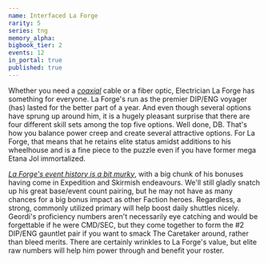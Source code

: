 ```yaml
---
name: Interfaced La Forge
rarity: 5
series: tng
memory_alpha:
bigbook_tier: 2
events: 12
in_portal: true
published: true
---
```


Whether you need a [_coaxial_](https://www.youtube.com/watch?v=9WGCkEHrBpI) cable or a fiber optic, Electrician La Forge has something for everyone. La Forge's run as the premier DIP/ENG voyager (has) lasted for the better part of a year. And even though several options have sprung up around him, it is a hugely pleasant surprise that there are four different skill sets among the top five options. Well done, DB. That's how you balance power creep and create several attractive options. For La Forge, that means that he retains elite status amidst additions to his wheelhouse and is a fine piece to the puzzle even if you have former mega Etana Jol immortalized.

[_La Forge's event history is a bit murky_](https://docs.google.com/document/d/1Ch2KI1yRajozyzUD5qqbT7E9MpoDXcUwZT9V0M46SkM/edit?usp=sharing), with a big chunk of his bonuses having come in Expedition and Skirmish endeavours. We'll still gladly snatch up his great base/event count pairing, but he may not have as many chances for a big bonus impact as other Faction heroes. Regardless, a strong, commonly utilized primary will help boost daily shuttles nicely. Geordi's proficiency numbers aren't necessarily eye catching and would be forgettable if he were CMD/SEC, but they come together to form the #2 DIP/ENG gauntlet pair if you want to smack The Caretaker around, rather than bleed merits. There are certainly wrinkles to La Forge's value, but elite raw numbers will help him power through and benefit your roster.
